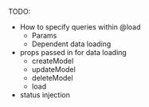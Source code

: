 TODO:
- How to specify queries within @load
  - Params
  - Dependent data loading
- props passed in for data loading
  - createModel
  - updateModel
  - deleteModel
  - load
- status injection
